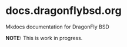 # docs.dragonflybsd.org
Mkdocs documentation for DragonFly BSD

**NOTE:** This is work in progress.
